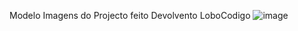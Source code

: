 Modelo Imagens do Projecto feito Devolvento LoboCodigo
![image](https://github.com/user-attachments/assets/b27aa7ab-77ab-4a80-b560-eb6bfbfa1564)

